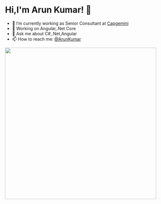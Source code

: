 # Hi,I'm Arun Kumar! 👋 

- 🔭 I’m currently working as Senior Consultant at [Capgemini](https://www.capgemini.com/)
- 🌱 Working on Angular,.Net Core
- 💬 Ask me about C#,.Net,Angular
- 📫 How to reach me: [@ArunKumar](https://twitter.com/dev_arunkumar)

<img src="https://i.imgur.com/3S2spPk.gif" width="500"></h2>
